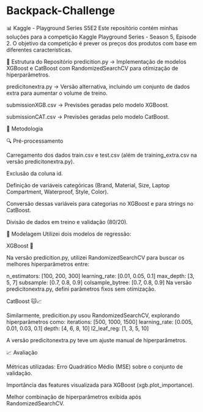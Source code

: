 # Backpack-Challenge
📊 Kaggle - Playground Series S5E2
Este repositório contém minhas soluções para a competição Kaggle Playground Series - Season 5, Episode 2. 
O objetivo da competição é prever os preços dos produtos com base em diferentes características.

📂 Estrutura do Repositório
predicition.py → Implementação de modelos XGBoost e CatBoost com RandomizedSearchCV para otimização de hiperparâmetros.

predicitonextra.py → Versão alternativa, incluindo um conjunto de dados extra para aumentar o volume de treino.

submissionXGB.csv → Previsões geradas pelo modelo XGBoost.

submissionCAT.csv → Previsões geradas pelo modelo CatBoost.


🚀 Metodologia

🔍 Pré-processamento

Carregamento dos dados train.csv e test.csv (além de training_extra.csv na versão predicitonextra.py).

Exclusão da coluna id.

Definição de variáveis categóricas (Brand, Material, Size, Laptop Compartment, Waterproof, Style, Color).

Conversão dessas variáveis para categorias no XGBoost e para strings no CatBoost.

Divisão de dados em treino e validação (80/20).


🎯 Modelagem
Utilizei dois modelos de regressão:

XGBoost 🎯

Na versão predicition.py, utilizei RandomizedSearchCV para buscar os melhores hiperparâmetros entre:

n_estimators: [100, 200, 300]
learning_rate: [0.01, 0.05, 0.1]
max_depth: [3, 5, 7]
subsample: [0.7, 0.8, 0.9]
colsample_bytree: [0.7, 0.8, 0.9]
Na versão predicitonextra.py, defini parâmetros fixos sem otimização.

CatBoost 🐱📈

Similarmente, predicition.py usou RandomizedSearchCV, explorando hiperparâmetros como:
iterations: [500, 1000, 1500]
learning_rate: [0.005, 0.01, 0.03, 0.1]
depth: [4, 6, 8, 10]
l2_leaf_reg: [1, 3, 5, 10]


A versão predicitonextra.py teve um ajuste manual de hiperparâmetros.

📈 Avaliação

Métricas utilizadas: Erro Quadrático Médio (MSE) sobre o conjunto de validação.

Importância das features visualizada para XGBoost (xgb.plot_importance).

Melhor combinação de hiperparâmetros exibida após RandomizedSearchCV.
